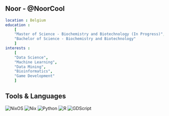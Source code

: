 
## Noor - @NoorCool
```yaml
location : Belgium
education : 
    [
    "Master of Science - Biochemistry and Biotechnology (In Progress)",
    "Bachelor of Science - Biochemistry and Biotechnology"
    ]
interests : 
    [
    "Data Science",
    "Machine Learning",
    "Data Mining",
    "Bioinformatics",
    "Game Development"
    ]
```

## Tools & Languages
![NixOS](https://img.shields.io/badge/NIXOS-5277C3.svg?style=for-the-badge&logo=NixOS&logoColor=white)
![Nix](https://img.shields.io/badge/NIX-5277C3.svg?style=for-the-badge&logo=NixOS&logoColor=white)
![Python](https://img.shields.io/badge/python-3670A0?style=for-the-badge&logo=python&logoColor=ffdd54)
![R](https://img.shields.io/badge/r-%23276DC3.svg?style=for-the-badge&logo=r&logoColor=white)
![GDScript](https://img.shields.io/badge/GDScript-%2374267B.svg?style=for-the-badge&logo=godotengine&logoColor=white)
